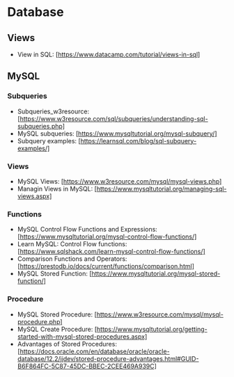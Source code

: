# Database

## Views
* View in SQL: [https://www.datacamp.com/tutorial/views-in-sql]

## MySQL
### Subqueries
* Subqueries_w3resource: [https://www.w3resource.com/sql/subqueries/understanding-sql-subqueries.php]
* MySQL subqueries: [https://www.mysqltutorial.org/mysql-subquery/]
* Subquery examples: [https://learnsql.com/blog/sql-subquery-examples/]

### Views
* MySQL Views: [https://www.w3resource.com/mysql/mysql-views.php]
* Managin Views in MySQL: [https://www.mysqltutorial.org/managing-sql-views.aspx]

### Functions
* MySQL Control Flow Functions and Expressions: [https://www.mysqltutorial.org/mysql-control-flow-functions/]
* Learn MySQL: Control Flow functions: [https://www.sqlshack.com/learn-mysql-control-flow-functions/]
* Comparison Functions and Operators: [https://prestodb.io/docs/current/functions/comparison.html]
* MySQL Stored Function: [https://www.mysqltutorial.org/mysql-stored-function/]

### Procedure
* MySQL Stored Procedure: [https://www.w3resource.com/mysql/mysql-procedure.php]
* MySQL Create Procedure: [https://www.mysqltutorial.org/getting-started-with-mysql-stored-procedures.aspx]
* Advantages of Stored Procedures: [https://docs.oracle.com/en/database/oracle/oracle-database/12.2/jjdev/stored-procedure-advantages.html#GUID-B6F864FC-5C87-45DC-BBEC-2CEE469A939C]